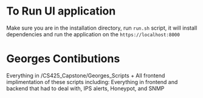# To Run UI application
Make sure you are in the installation directory, run `run.sh` script, it will install dependencies and run the application on the `https://localhost:8000` 

# Georges Contibutions
Everything in /CS425_Capstone/Georges_Scripts + All frontend implimentation of these scripts including:
Everything in frontend and backend that had to deal with, IPS alerts, Honeypot, and SNMP